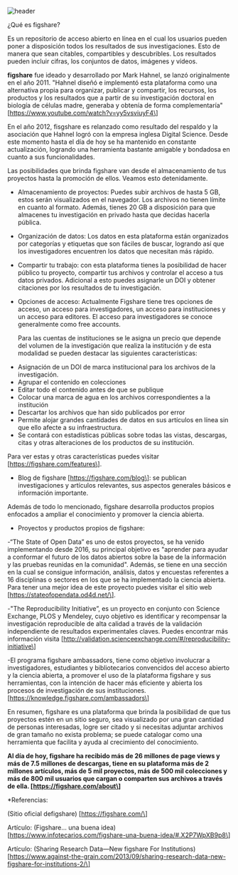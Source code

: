 <!--
.. title: Todas las posibilidades que te ofrece utilizar figshare en tus proyectos
.. slug: todas-las-posibilidades-que-te-ofrece-utilizar-figshare-en-tus-proyectos
.. date: 2020-12-21
.. author: Anavelyz Pérez
.. tags: open science
.. category: open science 
.. link: 
.. description: 
.. type: text
-->

<!-- # Todas las posibilidades que te ofrece utilizar figshare en tus proyectos -->

![header](../../../images/blog/todas-las-posibilidades-que-te-ofrece-utilizar-figshare-en-tus-proyectos/header.png)

¿Qué es figshare?

Es un repositorio de acceso abierto en línea en el cual los usuarios pueden
poner a disposición todos los resultados de sus investigaciones. Esto de manera
que sean citables, compartibles y descubribles. Los resultados pueden incluir
cifras, los conjuntos de datos, imágenes y vídeos.

<!-- TEASER_END -->

**figshare** fue ideado y desarrollado por Mark Hahnel, se lanzó originalmente en el
año 2011. "Hahnel diseñó e implementó esta plataforma como una alternativa
propia para organizar, publicar y compartir, los recursos, los productos y los
resultados que a partir de su investigación doctoral en biología de células
madre, generaba y obtenía de forma complementaría"
\[https://www.youtube.com/watch?v=yy5vsviuyF4\]

En el año 2012, fisgshare es relanzado como resultado del respaldo y la
asociación que Hahnel logró con la empresa inglesa Digital Science. Desde este
momento hasta el día de hoy se ha mantenido en constante actualización, logrando
una herramienta bastante amigable y bondadosa en cuanto a sus funcionalidades.

Las posibilidades que brinda figshare van desde el almacenamiento de tus
proyectos hasta la promoción de ellos. Veamos esto detenidamente.

- Almacenamiento de proyectos: Puedes subir archivos de hasta 5 GB, estos serán
  visualizados en el navegador. Los archivos no tienen límite en cuanto al
  formato. Además, tienes 20 GB a disposición para que almacenes tu
  investigación en privado hasta que decidas hacerla pública.

- Organización de datos: Los datos en esta plataforma están organizados por
  categorías y etiquetas que son fáciles de buscar, logrando así que los
  investigadores encuentren los datos que necesitan más rápido.

- Compartir tu trabajo: con esta plataforma tienes la posibilidad de hacer público
  tu proyecto, compartir tus archivos y controlar el acceso a tus datos privados.
  Adicional a esto puedes asignarle un DOI y obtener citaciones por los resultados
  de tu investigación.

- Opciones de acceso: Actualmente Figshare tiene tres opciones de acceso, un
  acceso para investigadores, un acceso para instituciones  y un acceso para
  editores. El acceso para investigadores se conoce generalmente como free
  accounts.

  Para las cuentas de instituciones se le asigna un precio que depende del
  volumen de la investigación que realiza la institución y de esta modalidad se
  pueden destacar las siguientes características:

* Asignación de un DOI de marca institucional para los archivos de la
  investigación.
* Agrupar el contenido en colecciones
* Editar todo el contenido antes de que se publique
* Colocar una marca de agua en los archivos correspondientes a la institución
* Descartar los archivos que han sido publicados por error
* Permite alojar grandes cantidades de datos en sus artículos en
  línea sin que ello afecte a su infraestructura.
* Se contará con estadísticas públicas sobre todas las vistas, descargas,
  citas y otras alteraciones de los productos de su institución.

Para ver estas y otras características puedes visitar
\[https://figshare.com/features\].

- Blog de figshare \[https://figshare.com/blog\]: se publican investigaciones y
  artículos relevantes, sus aspectos generales básicos e información importante.

Además de todo lo mencionado, figshare desarrolla productos propios enfocados a
ampliar el conocimiento y promover la ciencia abierta.

- Proyectos y productos propios de figshare:

-“The State of Open Data” es uno de estos proyectos, se ha venido implementando
desde 2016, su principal objetivo es "aprender para ayudar a conformar el
futuro de los datos abiertos sobre la base de la información y las pruebas
reunidas en la comunidad". Además, se tiene en una sección en la cual se
consigue información, análisis, datos y encuestas referentes a 16 disciplinas
o sectores en los que se ha implementado la ciencia abierta. Para tener una
mejor idea de este proyecto puedes visitar el sitio web
\[https://stateofopendata.od4d.net/\].

-"The Reproducibility Initiative”, es un proyecto en conjunto con Science
Exchange, PLOS y Mendeley, cuyo objetivo es identificar y recompensar la
investigación reproducible de alta calidad a través de la validación
independiente de resultados experimentales claves. Puedes encontrar más
información visita
\[http://validation.scienceexchange.com/#/reproducibility-initiative\]

-El programa figshare ambassadors, tiene como objetivo involucrar a
investigadores, estudiantes y bibliotecarios convencidos del acceso abierto y la
ciencia abierta, a promover el uso de la plataforma figshare y sus herramientas,
con la intención de hacer más eficiente y abierta los procesos de investigación
de sus instituciones. \[https://knowledge.figshare.com/ambassadors\]

En resumen, figshare es una plataforma que brinda la posibilidad de que tus
proyectos estén en un sitio seguro, sea visualizado por una gran cantidad de
personas interesadas, logre ser citado y si necesitas adjuntar archivos de gran
tamaño no exista problema; se puede catalogar como una herramienta que facilita
y ayuda al crecimiento del conocimiento.

**Al día de hoy, figshare ha recibido más de 26 millones de page views y más de
7.5 millones de descargas, tiene en su plataforma más de 2 millones artículos,
más de 5 mil proyectos, más de 500 mil colecciones y más de 800 mil usuarios que
cargan o comparten sus archivos a través de ella. \[https://figshare.com/about\]**

\*Referencias:

(Sitio oficial defigshare) \[https://figshare.com/\]

Artículo: (Figshare… una buena idea)
\[https://www.infotecarios.com/figshare-una-buena-idea/#.X2P7WpXB9p8\]

Artículo: (Sharing Research Data—New figshare For
Institutions)\[https://www.against-the-grain.com/2013/09/sharing-research-data-new-figshare-for-institutions-2/\]
